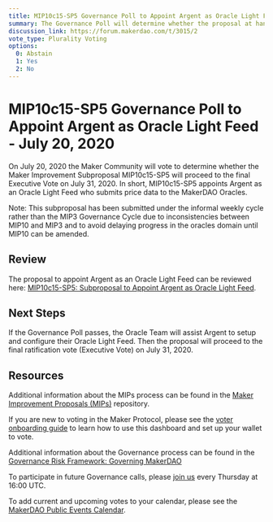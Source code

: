```yaml
---
title: MIP10c15-SP5 Governance Poll to Appoint Argent as Oracle Light Feed - July 20, 2020
summary: The Governance Poll will determine whether the proposal at hand will proceed to next week's Executive Vote.
discussion_link: https://forum.makerdao.com/t/3015/2
vote_type: Plurality Voting
options:
  0: Abstain
  1: Yes
  2: No
---
```


# MIP10c15-SP5 Governance Poll to Appoint Argent as Oracle Light Feed - July 20, 2020

On July 20, 2020 the Maker Community will vote to determine whether the Maker Improvement Subproposal MIP10c15-SP5 will proceed to the final Executive Vote on July 31, 2020. In short, MIP10c15-SP5 appoints Argent as an Oracle Light Feed who submits price data to the MakerDAO Oracles.

Note: This subproposal has been submitted under the informal weekly cycle rather than the MIP3 Governance Cycle due to inconsistencies between MIP10 and MIP3 and to avoid delaying progress in the oracles domain until MIP10 can be amended.

## Review

The proposal to appoint Argent as an Oracle Light Feed can be reviewed here: [MIP10c15-SP5: Subproposal to Appoint Argent as Oracle Light Feed](https://forum.makerdao.com/t/3015/2).

## Next Steps

If the Governance Poll passes, the Oracle Team will assist Argent to setup and configure their Oracle Light Feed. Then the proposal will proceed to the final ratification vote (Executive Vote) on July 31, 2020.

## Resources

Additional information about the MIPs process can be found in the [Maker Improvement Proposals (MIPs)](https://github.com/makerdao/mips) repository.

If you are new to voting in the Maker Protocol, please see the [voter onboarding guide](https://community-development.makerdao.com/onboarding/voter-onboarding) to learn how to use this dashboard and set up your wallet to vote.

Additional information about the Governance process can be found in the [Governance Risk Framework: Governing MakerDAO](https://community-development.makerdao.com/governance/governance-risk-framework)

To participate in future Governance calls, please [join us](https://community-development.makerdao.com/governance/governance-and-risk-meetings) every Thursday at 16:00 UTC.

To add current and upcoming votes to your calendar, please see the [MakerDAO Public Events Calendar](https://calendar.google.com/calendar/embed?src=makerdao.com_3efhm2ghipksegl009ktniomdk%40group.calendar.google.com&ctz=America%2FLos_Angeles).
